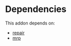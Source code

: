 # Dependencies

This addon depends on:

- [repair](../../odoo-bringout-oca-ocb-repair)
- [mrp](../../odoo-bringout-oca-ocb-mrp)
